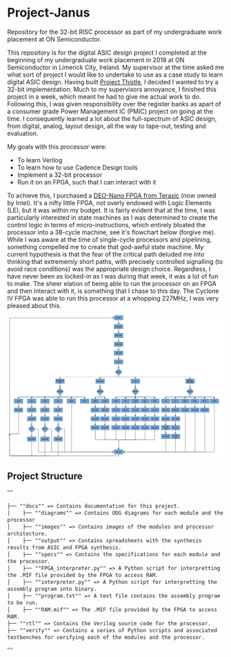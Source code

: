 # Project-Janus

Repository for the 32-bit RISC processor as part of my undergraduate work placement at ON Semiconductor.

This repository is for the digital ASIC design project I completed at the beginning of my undergraduate work placement in 2018 at ON Semiconductor in Limerick City, Ireland. My supervisor at the time asked me what sort of project I would like to undertake to use as a case study to learn digital ASIC design. Having built [Project Thistle](https://github.com/J-CLANCY/Project-Thistle/tree/main), I decided I wanted to try a 32-bit implementation. Much to my supervisors annoyance, I finished this project in a week, which meant he had to give me actual work to do. Following this, I was given responsibility over the register banks as apart of a consumer grade Power Management IC (PMIC) project on going at the time.  I consequently learned a lot about the full-spectrum of ASIC design, from digital, analog, layout design, all the way to tape-out, testing and evaluation.

My goals with this processor were:
- To learn Verilog
- To learn how to use Cadence Design tools
- Implement a 32-bit processor
- Run it on an FPGA, such that I can interact with it

To achieve this, I purchased a [DEO-Nano FPGA from Terasic](https://www.terasic.com.tw/cgi-bin/page/archive.pl?No=593) (now owned by Intel). It's a nifty little FPGA, not overly endowed with Logic Elements (LE), but it was within my budget. It is fairly evident that at the time, I was particularly interested in state machines as I was determined to create the control logic in terms of micro-instructions, which entirely bloated the processor into a 38-cycle machine, see it's flowchart below (forgive me). While I was aware at the time of single-cycle processors and pipelining, something compelled me to create that god-awful state machine. My current hypothesis is that the fear of the critical path deluded me into thinking that extrememly short paths, with precisely controlled signalling (to avoid race conditions) was the appropriate design choice. Regardless, I have never been as locked-in as I was during that week, it was a lot of fun to make. The sheer elation of being able to run the processor on an FPGA and then interact with it, is something that I chase to this day. The Cyclone IV FPGA was able to run this processor at a whopping 227MHz, I was very pleased about this.

![Janus](/docs/images/instruction_decoder_flow_chart.png)

## Project Structure

'''
```
├── ""docs"" => Contains documentation for this project.  
│    ├── ""diagrams"" => Contains ODG diagrams for each module and the processor
│    ├── ""images"" => Contains images of the modules and processor architecture.
│    ├── ""output"" => Contains spreadsheets with the synthesis results from ASIC and FPGA synthesis.
│    ├── ""specs"" => Contains the specifications for each module and the processor.
│    ├── ""FPGA_interpreter.py"" => A Python script for interpretting the .MIF file provided by the FPGA to access RAM.
│    ├── ""interpreter.py"" => A Python script for interpretting the assembly program into binary.
│    ├── ""program.txt"" => A text file contains the assembly program to be run.
│    ├── ""RAM.mif"" => The .MIF file provided by the FPGA to access RAM.
├── ""rtl"" => Contains the Verilog source code for the processor.
├── ""verify"" => Contains a series of Python scripts and associated testbenches for verifying each of the modules and the processor.
```
'''
